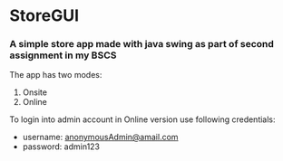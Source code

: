 # StoreGUI
### A simple store app made with java swing as part of second assignment in my BSCS

The app has two modes:
1. Onsite
2. Online

To login into admin account in Online version use following credentials:
- username: anonymousAdmin@amail.com
- password: admin123

